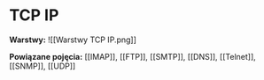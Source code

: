 # TCP IP

**Warstwy:**
![[Warstwy TCP IP.png]]

**Powiązane pojęcia:**
[[IMAP]], [[FTP]], [[SMTP]], [[DNS]], [[Telnet]], [[SNMP]], [[UDP]]